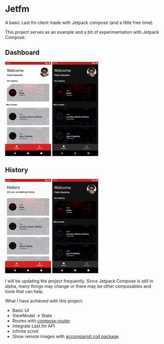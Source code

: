 # Jetfm
A basic Last.fm client made with Jetpack compose (and a little free time).

This project serves as an example and a bit of experimentation with Jetpack Compose.

## Dashboard
<p float="left">
<img src="https://raw.githubusercontent.com/pblinux/jetfm/master/images/dashboard.png" width="150">
<img  src="https://raw.githubusercontent.com/pblinux/jetfm/master/images/dashboard-dark.png" width="150">
</p>

## History
<p float="left">
<img src="https://raw.githubusercontent.com/pblinux/jetfm/master/images/history.png" width="150">
<img  src="https://raw.githubusercontent.com/pblinux/jetfm/master/images/history-dark.png" width="150">
</p>

I will be updating the project frequently. Since Jetpack Compose is still in alpha, many things may change or there may be other composables and tools that can help.

What I have achieved with this project:
- Basic UI
- ViewModel -> State
- Routes with [compose-router](https://github.com/zsoltk/compose-router)
- Integrate Last.fm API
- Infinite scroll
- Show remote images with [accompanist coil package](https://github.com/chrisbanes/accompanist/tree/main/coil)
